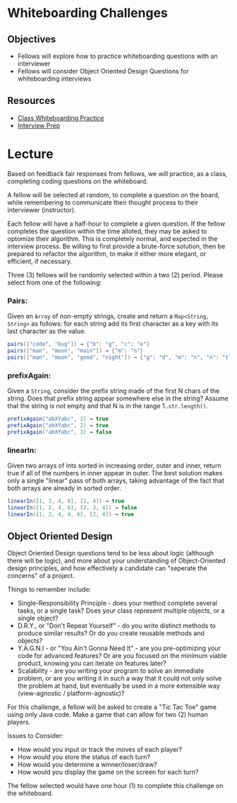 # Whiteboarding Challenges

## Objectives
* Fellows will explore how to practice whiteboarding questions with an interviewer
* Fellows will consider Object Oriented Design Questions for whiteboarding interviews

## Resources
* [Class Whiteboarding Practice](https://github.com/joinpursuit/Pursuit-Core-Android/blob/master/cohort_5.4/unit_04/04_23_class_whiteboarding_practice.md)
* [Interview Prep](https://github.com/joinpursuit/Pursuit-Core-Android/blob/master/cohort_5.4/unit_05/05_01_dsa_challenges_01.md)

# Lecture

Based on feedback fair responses from fellows, we will practice, as a class, completing coding questions on the whiteboard.

A fellow will be selected at random, to complete a question on the board, while remembering to communicate their thought process to their interviewer (instructor).

Each fellow will have a half-hour to complete a given question. If the fellow completes the question within the time alloted, they may be asked to optomize their algorithm. This is completely normal, and expected in the interview process. Be willing to first provide a brute-force solution, then be prepared to refactor the algorithm, to make it either more elegant, or efficient, if necessary.

Three (3) fellows will be randomly selected within a two (2) period. Please select from one of the following:

### Pairs:

Given an `Array` of non-empty strings, create and return a `Map<String, String>` as follows: for each string add its first character as a key with its last character as the value.

``` java
pairs(["code", "bug"]) → {"b": "g", "c": "e"}
pairs(["man", "moon", "main"]) → {"m": "n"}
pairs(["man", "moon", "good", "night"]) → {"g": "d", "m": "n", "n": "t"}
```

### prefixAgain:

Given a `String`, consider the prefix string made of the first N chars of the string. Does that prefix string appear somewhere else in the string? Assume that the string is not empty and that N is in the range 1..`str.length()`.

``` java
prefixAgain("abXYabc", 1) → true
prefixAgain("abXYabc", 2) → true
prefixAgain("abXYabc", 3) → false
```

### linearIn:

Given two arrays of ints sorted in increasing order, outer and inner, return true if all of the numbers in inner appear in outer. The best solution makes only a single "linear" pass of both arrays, taking advantage of the fact that both arrays are already in sorted order.

``` java
linearIn([1, 2, 4, 6], [2, 4]) → true
linearIn([1, 2, 4, 6], [2, 3, 4]) → false
linearIn([1, 2, 4, 4, 6], [2, 4]) → true
```

## Object Oriented Design

Object Oriented Design questions tend to be less about logic (although there will be logic), and more about your understanding of Object-Oriented design principles, and how effectively a candidate can "seperate the concerns" of a project.

Things to remember include:
* Single-Responsibility Principle - does your method complete several tasks, or a single task? Does your class represent multiple objects, or a single object?
* D.R.Y., or "Don't Repeat Yourself" - do you write distinct methods to produce similar results? Or do you create reusable methods and objects?
* Y.A.G.N.I - or "You Ain't Gonna Need It" - are you pre-optimizing your code for advanced features? Or are you focused on the minimum viable product, knowing you can iterate on features later?
* Scalability - are you writing your program to solve an immediate problem, or are you writing it in such a way that it could not only solve the problem at hand, but eventually be used in a more extensible way (view-agnostic / platform-agnostic)?

For this challenge, a fellow will be asked to create a "Tic Tac Toe" game using only Java code. Make a game that can allow for two (2) human players.

Issues to Consider:
* How would you input or track the moves of each player?
* How would you store the status of each turn?
* How would you determine a winner/loser/draw?
* How would you display the game on the screen for each turn?

The fellow selected would have one hour (1) to complete this challenge on the whiteboard.
